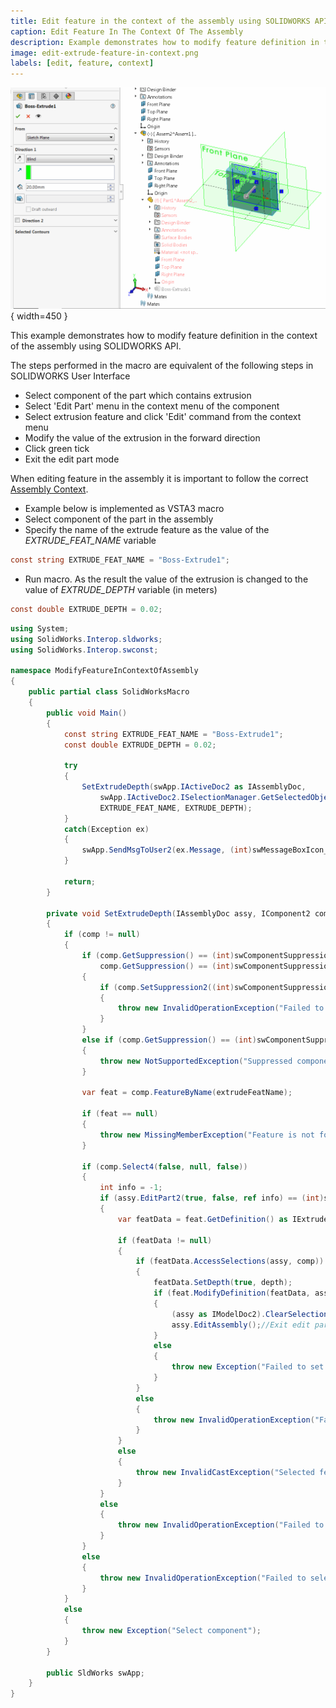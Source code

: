 ```yaml
---
title: Edit feature in the context of the assembly using SOLIDWORKS API
caption: Edit Feature In The Context Of The Assembly
description: Example demonstrates how to modify feature definition in the context of the assembly
image: edit-extrude-feature-in-context.png
labels: [edit, feature, context]
---
```

![Boss-Extrude feature is editing in the context of the assembly](edit-extrude-feature-in-context.png){ width=450 }

This example demonstrates how to modify feature definition in the context of the assembly using SOLIDWORKS API.

The steps performed in the macro are equivalent of the following steps in SOLIDWORKS User Interface

* Select component of the part which contains extrusion
* Select 'Edit Part' menu in the context menu of the component
* Select extrusion feature and click 'Edit' command from the context menu
* Modify the value of the extrusion in the forward direction
* Click green tick
* Exit the edit part mode

When editing feature in the assembly it is important to follow the correct [Assembly Context](/docs/codestack/solidworks-api/document/assembly/context/).

* Example below is implemented as VSTA3 macro
* Select component of the part in the assembly
* Specify the name of the extrude feature as the value of the *EXTRUDE_FEAT_NAME* variable
~~~ cs
const string EXTRUDE_FEAT_NAME = "Boss-Extrude1";
~~~
* Run macro. As the result the value of the extrusion is changed to the value of *EXTRUDE_DEPTH* variable (in meters)
~~~ cs
const double EXTRUDE_DEPTH = 0.02;
~~~

~~~ cs
using System;
using SolidWorks.Interop.sldworks;
using SolidWorks.Interop.swconst;

namespace ModifyFeatureInContextOfAssembly
{
    public partial class SolidWorksMacro
    {
        public void Main()
        {
            const string EXTRUDE_FEAT_NAME = "Boss-Extrude1";
            const double EXTRUDE_DEPTH = 0.02;
			
            try
            {
                SetExtrudeDepth(swApp.IActiveDoc2 as IAssemblyDoc,
                    swApp.IActiveDoc2.ISelectionManager.GetSelectedObjectsComponent3(1, -1) as IComponent2,
                    EXTRUDE_FEAT_NAME, EXTRUDE_DEPTH);
            }
            catch(Exception ex)
            {
                swApp.SendMsgToUser2(ex.Message, (int)swMessageBoxIcon_e.swMbStop, (int)swMessageBoxBtn_e.swMbOk);
            }

            return;
        }

        private void SetExtrudeDepth(IAssemblyDoc assy, IComponent2 comp, string extrudeFeatName, double depth)
        {
            if (comp != null)
            {
                if (comp.GetSuppression() == (int)swComponentSuppressionState_e.swComponentLightweight ||
                    comp.GetSuppression() == (int)swComponentSuppressionState_e.swComponentFullyLightweight)
                {
                    if (comp.SetSuppression2((int)swComponentSuppressionState_e.swComponentResolved) != (int)swSuppressionError_e.swSuppressionChangeOk)
                    {
                        throw new InvalidOperationException("Failed to set component state to resolved");
                    }
                }
                else if (comp.GetSuppression() == (int)swComponentSuppressionState_e.swComponentSuppressed)
                {
                    throw new NotSupportedException("Suppressed component is not supported");
                }

                var feat = comp.FeatureByName(extrudeFeatName);

                if (feat == null)
                {
                    throw new MissingMemberException("Feature is not found in the component");
                }

                if (comp.Select4(false, null, false))
                {
                    int info = -1;
                    if (assy.EditPart2(true, false, ref info) == (int)swEditPartCommandStatus_e.swEditPartSuccessful)
                    {
                        var featData = feat.GetDefinition() as IExtrudeFeatureData2;

                        if (featData != null)
                        {
                            if (featData.AccessSelections(assy, comp))
                            {
                                featData.SetDepth(true, depth);
                                if (feat.ModifyDefinition(featData, assy, comp))
                                {
                                    (assy as IModelDoc2).ClearSelection2(true);
                                    assy.EditAssembly();//Exit edit part mode
                                }
                                else
                                {
                                    throw new Exception("Failed to set the depth to the feature");
                                }
                            }
                            else
                            {
                                throw new InvalidOperationException("Failed to access feature");
                            }
                        }
                        else
                        {
                            throw new InvalidCastException("Selected feature is not an extrude feature");
                        }
                    }
                    else
                    {
                        throw new InvalidOperationException("Failed to edit part");
                    }
                }
                else
                {
                    throw new InvalidOperationException("Failed to select component");
                }
            }
            else
            {
                throw new Exception("Select component");
            }
        }

        public SldWorks swApp;
    }
}
~~~

